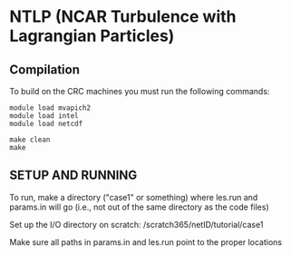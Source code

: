 # NTLP (NCAR Turbulence with Lagrangian Particles)

## Compilation
To build on the CRC machines you must run the following commands:
```
module load mvapich2
module load intel
module load netcdf

make clean
make
```

## SETUP AND RUNNING
To run, make a directory ("case1" or something) where les.run and params.in will go (i.e., not out of the same directory as the code files)

Set up the I/O directory on scratch: /scratch365/netID/tutorial/case1

Make sure all paths in params.in and les.run point to the proper locations


